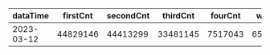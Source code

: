 |dataTime|firstCnt|secondCnt|thirdCnt|fourCnt|winCnt|vrate|wrate|
|-|-|-|-|-|-|-|-|
|2023-03-12|44829146|44413299|33481145|7517043|6528441|0%|0%|
